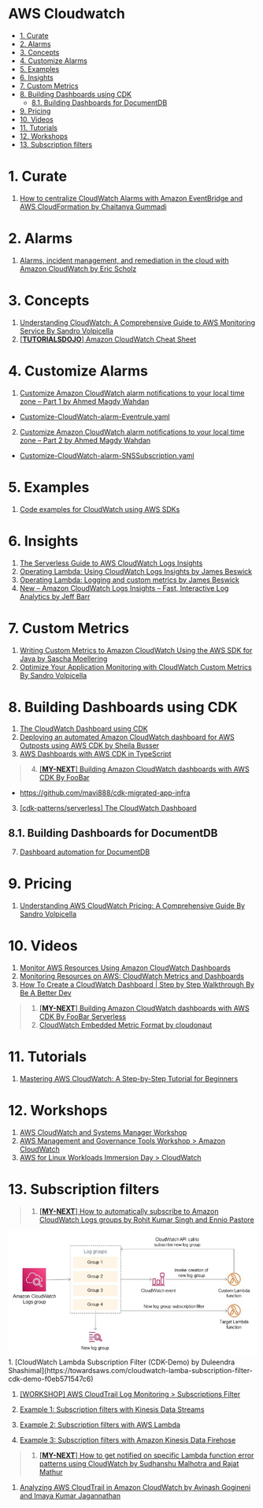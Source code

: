<h1>AWS Cloudwatch </h1>

<!-- TOC -->

- [1. Curate](#1-curate)
- [2. Alarms](#2-alarms)
- [3. Concepts](#3-concepts)
- [4. Customize Alarms](#4-customize-alarms)
- [5. Examples](#5-examples)
- [6. Insights](#6-insights)
- [7. Custom Metrics](#7-custom-metrics)
- [8. Building Dashboards using CDK](#8-building-dashboards-using-cdk)
  - [8.1. Building Dashboards for DocumentDB](#81-building-dashboards-for-documentdb)
- [9. Pricing](#9-pricing)
- [10. Videos](#10-videos)
- [11. Tutorials](#11-tutorials)
- [12. Workshops](#12-workshops)
- [13. Subscription filters](#13-subscription-filters)

<!-- /TOC -->

# 1. Curate

1. [How to centralize CloudWatch Alarms with Amazon EventBridge and AWS CloudFormation by Chaitanya Gummadi ](https://aws.amazon.com/blogs/mt/how-to-centralize-cloudwatch-alarms-with-amazon-eventbridge-and-aws-cloudformation/)

# 2. Alarms

1. [Alarms, incident management, and remediation in the cloud with Amazon CloudWatch by Eric Scholz ](https://aws.amazon.com/blogs/mt/alarms-incident-management-and-remediation-in-the-cloud-with-amazon-cloudwatch/)

# 3. Concepts

1. [Understanding CloudWatch: A Comprehensive Guide to AWS Monitoring Service By Sandro Volpicella](https://blog.awsfundamentals.com/aws-cloudwatch-monitoring)
1. [[**TUTORIALSDOJO**] Amazon CloudWatch Cheat Sheet](https://tutorialsdojo.com/amazon-cloudwatch/)

# 4. Customize Alarms

1. [Customize Amazon CloudWatch alarm notifications to your local time zone – Part 1 by Ahmed Magdy Wahdan](https://aws.amazon.com/blogs/mt/customize-amazon-cloudwatch-alarm-notifications-to-your-local-time-zone-part-1/)
- [Customize-CloudWatch-alarm-Eventrule.yaml](./templates/Customize-CloudWatch-alarm-Eventrule.yaml)
2. [Customize Amazon CloudWatch alarm notifications to your local time zone – Part 2 by Ahmed Magdy Wahdan](https://aws.amazon.com/blogs/mt/customize-amazon-cloudwatch-alarm-notifications-to-your-local-time-zone-part-2/)
- [Customize-CloudWatch-alarm-SNSSubscription.yaml](./templates/Customize-CloudWatch-alarm-SNSSubscription.yaml)

# 5. Examples

1. [Code examples for CloudWatch using AWS SDKs](https://docs.aws.amazon.com/AmazonCloudWatch/latest/monitoring/service_code_examples.html)

# 6. Insights

1. [The Serverless Guide to AWS CloudWatch Logs Insights](https://baselime.io/blog/cloudwatch-insights-guide)
1. [Operating Lambda: Using CloudWatch Logs Insights by James Beswick](https://aws.amazon.com/blogs/compute/operating-lambda-using-cloudwatch-logs-insights/)
1. [Operating Lambda: Logging and custom metrics by James Beswick](https://aws.amazon.com/blogs/compute/operating-lambda-logging-and-custom-metrics/)
1. [New – Amazon CloudWatch Logs Insights – Fast, Interactive Log Analytics   by Jeff Barr](https://aws.amazon.com/blogs/aws/new-amazon-cloudwatch-logs-insights-fast-interactive-log-analytics/)

# 7. Custom Metrics

1. [Writing Custom Metrics to Amazon CloudWatch Using the AWS SDK for Java by Sascha Moellering](https://aws.amazon.com/blogs/developer/writing-custom-metrics-to-amazon-cloudwatch-using-the-aws-sdk-for-java/)
1. [Optimize Your Application Monitoring with CloudWatch Custom Metrics By Sandro Volpicella](https://blog.awsfundamentals.com/optimize-your-application-monitoring-with-cloudwatch-custom-metrics)

# 8. Building Dashboards using CDK

1. [The CloudWatch Dashboard using CDK](https://github.com/cdk-patterns/serverless/blob/main/the-cloudwatch-dashboard/)
2. [Deploying an automated Amazon CloudWatch dashboard for AWS Outposts using AWS CDK by Sheila Busser ](https://aws.amazon.com/blogs/compute/deploying-an-automated-amazon-cloudwatch-dashboard-for-aws-outposts-using-aws-cdk/)
3. [AWS Dashboards with AWS CDK in TypeScript](https://levelup.gitconnected.com/aws-dashboards-with-aws-cdk-in-typescript-12d97bf0958)
> 4. [[**MY-NEXT**] Building Amazon CloudWatch dashboards with AWS CDK By FooBar](https://www.youtube.com/watch?v=0VNKHIcQ5wk)
- https://github.com/mavi888/cdk-migrated-app-infra
3. [[cdk-patterns/serverless] The CloudWatch Dashboard](https://github.com/cdk-patterns/serverless/blob/main/the-cloudwatch-dashboard/README.md)

## 8.1. Building Dashboards for DocumentDB

7. [Dashboard automation for DocumentDB](https://catalog.us-east-1.prod.workshops.aws/workshops/464d6c17-9faa-4fef-ac9f-dd49610174d3/en-US/monitoring/deploy)

# 9. Pricing

1. [Understanding AWS CloudWatch Pricing: A Comprehensive Guide By Sandro Volpicella](https://blog.awsfundamentals.com/understanding-aws-cloudwatch-pricing-a-comprehensive-guide)

# 10. Videos

1. [Monitor AWS Resources Using Amazon CloudWatch Dashboards](https://www.youtube.com/watch?v=I7EFLChc07M)
1. [Monitoring Resources on AWS: CloudWatch Metrics and Dashboards](https://www.youtube.com/watch?v=9qKryBb7t6s)
1. [How To Create a CloudWatch Dashboard | Step by Step Walkthrough By Be A Better Dev](https://www.youtube.com/watch?v=5QK3FB1EsV0)
> 1. [[**MY-NEXT**] Building Amazon CloudWatch dashboards with AWS CDK By FooBar Serverless](https://www.youtube.com/watch?v=0VNKHIcQ5wk)
> 1. [CloudWatch Embedded Metric Format by cloudonaut](https://www.youtube.com/watch?v=HdopVzW6pX0)

# 11. Tutorials

1. [Mastering AWS CloudWatch: A Step-by-Step Tutorial for Beginners](https://cto.ai/blog/aws-cloudwatch/)

# 12. Workshops

1. [AWS CloudWatch and Systems Manager Workshop](https://catalog.us-east-1.prod.workshops.aws/workshops/a8e9c6a6-0ba9-48a7-a90d-378a440ab8ba/en-US)
2. [AWS Management and Governance Tools Workshop > Amazon CloudWatch](https://mng.workshop.aws/cloudwatch.html)
3. [AWS for Linux Workloads Immersion Day > CloudWatch](https://catalog.us-east-1.prod.workshops.aws/workshops/a8e9c6a6-0ba9-48a7-a90d-378a440ab8ba/en-US/300-cloudwatch)

# 13. Subscription filters

> 1. [[**MY-NEXT**] How to automatically subscribe to Amazon CloudWatch Logs groups by Rohit Kumar Singh and Ennio Pastore](https://aws.amazon.com/blogs/infrastructure-and-automation/how-to-automatically-subscribe-to-amazon-cloudwatch-logs-groups/)
  <img src="./images/enniop-architecture-diagram.jpg" title="enniop-architecture-diagram.jpg" width="900"/>
1. [CloudWatch Lambda Subscription Filter (CDK-Demo) by Duleendra Shashimal](https://towardsaws.com/cloudwatch-lamba-subscription-filter-cdk-demo-f0eb571547c6)

1. [[WORKSHOP] AWS CloudTrail Log Monitoring > Subscriptions Filter](https://catalog.us-east-1.prod.workshops.aws/workshops/2e48b9fc-f721-4417-b811-962b7f31b61c/en-US/subscriptionsfilter/creating-filter)

1. [Example 1: Subscription filters with Kinesis Data Streams](https://docs.aws.amazon.com/AmazonCloudWatch/latest/logs/SubscriptionFilters.html#DestinationKinesisExample)
1. [Example 2: Subscription filters with AWS Lambda](https://docs.aws.amazon.com/AmazonCloudWatch/latest/logs/SubscriptionFilters.html#LambdaFunctionExample)
1. [Example 3: Subscription filters with Amazon Kinesis Data Firehose](https://docs.aws.amazon.com/AmazonCloudWatch/latest/logs/SubscriptionFilters.html#FirehoseExample)

> 1. [[**MY-NEXT**] How to get notified on specific Lambda function error patterns using CloudWatch by Sudhanshu Malhotra and Rajat Mathur](https://aws.amazon.com/blogs/mt/get-notified-specific-lambda-function-error-patterns-using-cloudwatch/)

1. [Analyzing AWS CloudTrail in Amazon CloudWatch by Avinash Gogineni and Imaya Kumar Jagannathan ](https://aws.amazon.com/blogs/mt/analyzing-cloudtrail-in-cloudwatch/)


